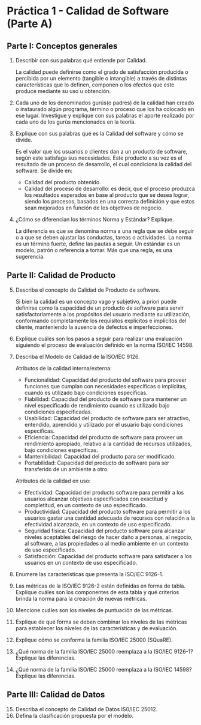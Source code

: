 # Práctica 1 - Calidad de Software (Parte A)

## Parte I: Conceptos generales

1. Describir con sus palabras qué entiende por Calidad.

    La calidad puede definirse como el grado de satisfacción producida o percibida por un elemento (tangible o intangible) a través de distintas características que lo definen, componen o los efectos que este produce mediante su uso u obtención.

2. Cada uno de los denominados gurús(o padres) de la calidad han creado o instaurado algún programa, término o proceso que los ha colocado en ese lugar. Investigue y explique con sus palabras el aporte realizado por cada uno de los gurús mencionados en la teoría.
3. Explique con sus palabras qué es la Calidad del software y cómo se divide.

    Es el valor que los usuarios o clientes dan a un producto de software, según este satisfaga sus necesidades. Este producto a su vez es el resultado de un proceso de desarrollo, el cual condiciona la calidad del software. Se divide en:
    - Calidad del producto obtenido.
    - Calidad del proceso de desarrollo: es decir, que el proceso produzca los resultados esperados en base al producto que se desea lograr, siendo los procesos, basados en una correcta definición y que estos sean mejorados en función de los objetivos de negocio.

4. ¿Cómo se diferencian los términos Norma y Estándar? Explique.

    La diferencia es que se denomina norma a una regla que se debe seguir o a que se deben ajustar las conductas, tareas o actividades. La norma es un término fuerte, define las pautas a seguir. Un estándar es un modelo, patrón o referencia a tomar. Más que una regla, es una sugerencia.

## Parte II: Calidad de Producto

5. Describa el concepto de Calidad de Producto de software.

    Si bien la calidad es un concepto vago y subjetivo, a priori puede definirse como la capacidad de un producto de software para servir satisfactoriamente a los propósitos del usuario mediante su utilización, conformando completamente los requisitos explícitos e implícitos del cliente, manteniendo la ausencia de defectos e imperfecciones.

6. Explique cuáles son los pasos a seguir para realizar una evaluación siguiendo el proceso de evaluación definido en la norma ISO/IEC 14598.
7. Describa el Modelo de Calidad de la ISO/IEC 9126.

    Atributos de la calidad interna/externa:

    * Funcionalidad: Capacidad del producto del software para proveer funciones que cumplan con necesidades específicas o implícitas, cuando es utilizado bajo condiciones específicas.
    * Fiabilidad: Capacidad del producto de software para mantener un nivel especificado de rendimiento cuando es utilizado bajo condiciones especificadas.
    * Usabilidad: Capacidad del producto de software para ser atractivo, entendido, aprendido y utilizado por el usuario bajo condiciones específicas.
    * Eficiencia: Capacidad del producto de software para proveer un rendimiento apropiado, relativo a la cantidad de recursos utilizados, bajo condiciones específicas.
    * Mantenibilidad: Capacidad del producto para ser modificado.
    * Portabilidad: Capacidad del producto de software para ser transferido de un ambiente a otro.

    Atributos de la calidad en uso:
    
    * Efectividad: Capacidad del producto software para permitir a los usuarios alcanzar objetivos especificados con exactitud y completitud, en un contexto de uso especificado.
    * Productividad: Capacidad del producto software para permitir a los usuarios gastar una cantidad adecuada de recursos con relación a la efectividad alcanzada, en un contexto de uso especificado.
    * Seguridad física: Capacidad del producto software para alcanzar niveles aceptables del riesgo de hacer daño a personas, al negocio, al software, a las propiedades o al medio ambiente en un contexto de uso especificado.
    * Satisfacción: Capacidad del producto software para satisfacer a los usuarios en un contexto de uso especificado.


8. Enumere las características que presenta la ISO/IEC 9126-1.
9. Las métricas de la ISO/IEC 9126-2 están definidas en forma de tabla. Explique cuáles son los componentes de esta tabla y qué criterios brinda la norma para la creación de nuevas métricas.
10. Mencione cuáles son los niveles de puntuación de las métricas.
11. Explique de qué forma se deben combinar los niveles de las métricas para establecer los niveles de las características y de evaluación.
12. Explique cómo se conforma la familia ISO/IEC 25000 (SQuaRE).
13. ¿Qué norma de la familia ISO/IEC 25000 reemplaza a la ISO/IEC 9126-1? Explique las diferencias.
14. ¿Qué norma de la familia ISO/IEC 25000 reemplaza a la ISO/IEC 14598? Explique las diferencias.

## Parte III: Calidad de Datos

15. Describa el concepto de Calidad de Datos IS0/IEC 25012.
16. Defina la clasificación propuesta por el modelo.